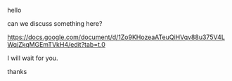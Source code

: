hello

can we discuss something here?

https://docs.google.com/document/d/1Zo9KHozeaATeuQiHVqv88u375V4LWqjZkqMGEmTVkH4/edit?tab=t.0

I will wait for you.

thanks
